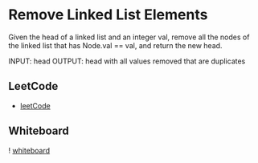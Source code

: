 # Remove Linked List Elements

Given the head of a linked list and an integer val, remove all the nodes of the linked list that has Node.val == val, and return the new head.

INPUT: head
OUTPUT: head with all values removed that are duplicates

## LeetCode

- [leetCode](https://leetcode.com/problems/remove-linked-list-elements/)

## Whiteboard

! [whiteboard](Untitled(10).jpg)
